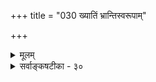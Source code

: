 +++
title = "030 ख्यातिं भ्रान्तिस्वरूपाम्"

+++
<details><summary>मूलम्</summary>

ख्यातिं भ्रान्तिस्वरूपां जगदुरविषयां केऽपि तद्धीविरुद्धं ख्यातिः कस्यापि पुंसः क्वचिदपि विषये सिद्धिरूपा हि सिद्धा ।  
अत्रार्थासत्त्वतः स्यादियमविषयता सर्वथा सत्त्वतो वा तादृक्त्वेऽप्यन्यथाख्यात्यसदधिगमयोरेव पर्याय एषः ॥ ३० ॥
</details>

<details><summary>सर्वाङ्कषटीका - ३०</summary>

1 

/ 

भ्रान्तौ विषयस्यैवाभावात् चर्चा व्यर्थेति वादं निराकरोति - ख्यातिमित्यादि । **केऽपि** = केचित् बौद्धाः, भ्रान्तिस्वरूपां **ख्यातिम्** = विलक्षणज्ञानम् **अविषयाम्** = विषयरहितां जगदुः । सर्पासक्तमनसः रज्वभानम्, रजतासक्तस्य शुक्तयभानमात्रं भ्रमस्थले । यथा अख्यातौ विशेषाकाराभानमात्रम्, तद्वत् । एकत्रा- सक्तस्य मनसोऽन्यत्रासक्त्यसंभवात्, अन्यांशाभानात् भ्रान्त इत्युच्यते । यथा 'मधु पश्यसि दुर्बुद्धे ! प्रपातं नैव पश्यसि' इति । अत्र मध्वासक्तस्य प्रपाताभानं स्पष्टम् । विषयासक्तमनसः पापाभानवत् । सिद्धान्त- संमतेऽख्यातिवादेऽपि समानमिदम् । अतो भ्रान्तिः निर्विषयैवेति । तत्प्रतिवक्ति – **तत्** = ख्यातेनिर्विषयत्वम् 

। **धीविरुद्धम्** = ज्ञानस्वरूपस्य विरुद्धम् । न हि निर्विषयं ज्ञानं कुत्रचित् कस्याप्यनुभवसिद्धम् । धीस्वरूपं **प्रदर्शयति** = **ख्यातिः** = ज्ञानं नाम कस्यापि **पुंसः** = कस्यचित्पुरुषस्य क्वचिदपि **विषये** = कस्मिश्चिद्विषये सिद्धिरूपा हि **सिद्धा** = प्रकाशरूपा हि लोके सर्वत्र प्रसिद्धा । अतो ज्ञाने विषयः आश्रयश्चात्यन्तमावश्यकौ । विषयो ज्ञेय इत्युच्यते । आश्रयः ज्ञाता इत्युच्यते । एवञ्च ज्ञानं चेत् ज्ञेयमावश्यकम्, ज्ञाताप्यावश्यकः । अतो जगत्सर्वं त्रिपुट्यात्मकम्, अन्यतमलोपे त्रिपुट्या एव नाशः, व्यवहारस्य सर्वस्याप्यभाव एव ॥ 

ननु 'भ्रान्तं मया, विषयो नासीदेव' इति प्रतिसन्धानस्यानुभवसिद्धत्वात् विषयाभावो भ्रान्तावुल्लिख्यते किलेति चेत्तत्राह - अत्रेत्यादि । इयम् **अविषयता** = निर्विषयता **अत्र** = पुरोदेशे अर्थासत्त्वतः स्यात् ? उत 

565 

[ज्ञानविभागः, लक्षणं च] 



256. 

प्रत्यक्षादित्रयं च स्मृतिरिति च मतिः श्रुत्यभीष्टा चतुर्धा 

प्रत्यक्षं त्वत्र साक्षात् प्रतिपदनुमितिर्व्याप्यतो व्यापके धीः । 

सर्वथा सत्त्वतो **वा** = कुत्राप्यसत्त्वाद्वा स्यात् । नान्या गतिः । **तादृक्त्वेऽपि** = पुरतोऽसत्त्वे सर्वथाऽसत्त्वे वा **एषः** = भवद्वादः **अन्यथाख्यात्यसदधिगमयोः** = अन्यथाख्यात्यसत्ख्यात्योः अन्यतरस्य पर्यायः - पर्यायेणा- भिधानम् । पुरतोऽसत्त्वेऽन्यथाख्यातिः, सर्वथाऽसत्त्वेऽसत्ख्यातिः । न नूतनं किञ्चित् ॥ 

ननु भोस्तव पक्षेऽपि समानमिदमुच्यते । यद्यख्यातिस्तदाऽपि स्याद्विरोधो दर्शनात्पुरः ॥ पुनः पुनस्तु मा पृच्छ, मां मा मज्जय संकटे । सर्वमुक्तं पूर्वमेव वृथा कालं तु मा कुरु ॥ परश्शतपरिक्षोदादितिन्यायेन कथ्यते । प्रवर्तकं तु नाज्ञानं कुत्राऽपि स्यान्मनीषिणः ॥ हेतुःस्यादन्यथाज्ञाने त्वज्ञानं तावदेव हि । अख्यातिः स्यात्तु विज्ञानम् ज्ञानं स्यादन्यथामतिः ॥ प्रभाकर उपादेयो वैदिकानां विशेषतः । केवलेभ्यः तार्किकेभ्यः इति सारोऽत्र गृह्यताम् ॥ ३० ॥
</details>
